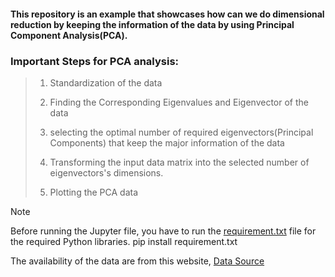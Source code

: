 #### This repository is an example that showcases how can we do dimensional reduction by keeping the information of the data by using Principal Component Analysis(PCA).

### Important Steps for PCA analysis: 
   > 1. Standardization of the data 
   >
   > 2. Finding the Corresponding Eigenvalues and Eigenvector of the data
   >
   > 3. selecting the optimal number of required eigenvectors(Principal Components) that keep the major information of the data
   >
   > 4. Transforming the input data matrix into the selected number of eigenvectors's dimensions.   
   >  
   > 5. Plotting the PCA data 

> [!NOTE]
> Before running the Jupyter file, you have to run the [requirement.txt](requirement.txt) file for the required Python libraries.
  pip install requirement.txt 

The availability of the data are from this website,
[Data Source](https://archive.ics.uci.edu/dataset/109/wine)

